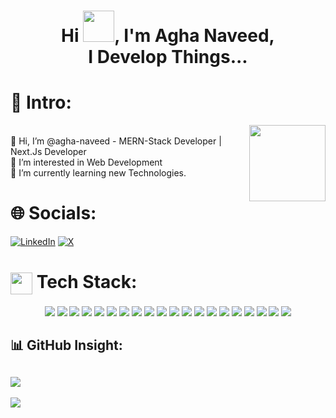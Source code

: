 <h1 align="center">Hi <img src="https://media.tenor.com/0WkmuOC_W00AAAAi/waving-pikachu.gif" width="50px" />, I'm Agha Naveed,<br/> I Develop Things...</h1>


# 💫 Intro:
<img width="122px" align="right" src="https://media1.giphy.com/media/Ll22OhMLAlVDb8UQWe/giphy.gif?cid=6c09b952kunpsgwtqx5vk8lexjlsm15q8tnd5sc4h7ycomqn&ep=v1_internal_gif_by_id&rid=giphy.gif&ct=s">
<br>👋 Hi, I’m @agha-naveed - MERN-Stack Developer | Next.Js Developer<br>👀 I’m interested in Web Development<br>🌱 I’m currently learning new Technologies.

# 🌐 Socials:
[![LinkedIn](https://img.shields.io/badge/LinkedIn-%230077B5.svg?logo=linkedin&logoColor=white)](https://linkedin.com/in/agha-naveed) [![X](https://img.shields.io/badge/X-black.svg?logo=X&logoColor=white)](https://x.com/@naveed_kazmi31)

# <img align="center" src="https://media1.giphy.com/media/v1.Y2lkPTc5MGI3NjExbjVmZm1reHN6c3Ryb3gxdm90NnM5OTEwbWs5b3o0am01aGx0NTRhYiZlcD12MV9pbnRlcm5hbF9naWZfYnlfaWQmY3Q9cw/WFZvB7VIXBgiz3oDXE/giphy.webp" width="35px" /> Tech Stack:


<div align="center"> 
 <img src="https://skillicons.dev/icons?i=html" />
 <img src="https://skillicons.dev/icons?i=css" />
 <img src="https://skillicons.dev/icons?i=js" />
 <img src="https://skillicons.dev/icons?i=ts" />
 <img src="https://skillicons.dev/icons?i=bootstrap" />
 <img src="https://skillicons.dev/icons?i=tailwind" />
 <img src="https://skillicons.dev/icons?i=react" />
 <img src="https://skillicons.dev/icons?i=nextjs" />
 <img src="https://skillicons.dev/icons?i=electron" />

 <img src="https://skillicons.dev/icons?i=nodejs" />
 <img src="https://skillicons.dev/icons?i=expressjs" />
 <img src="https://skillicons.dev/icons?i=mongodb" />
 <img src="https://skillicons.dev/icons?i=mysql" />
 
 <img src="https://skillicons.dev/icons?i=python" />
 <img src="https://skillicons.dev/icons?i=cpp" />
 <img src="https://skillicons.dev/icons?i=java" />
 <img src="https://skillicons.dev/icons?i=wordpress" />
 <img src="https://skillicons.dev/icons?i=ps" />
 <img src="https://skillicons.dev/icons?i=npm" />
 <img src="https://skillicons.dev/icons?i=github" />
</div>

## 📊 GitHub Insight:

![](https://github-readme-stats.vercel.app/api/top-langs/?username=agha-naveed&theme=dark&hide_border=false&include_all_commits=true&count_private=true&layout=compact)
---
[![](https://visitcount.itsvg.in/api?id=agha-naveed&icon=2&color=6)](https://visitcount.itsvg.in)
